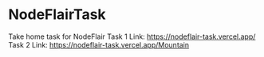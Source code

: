 # NodeFlairTask

Take home task for NodeFlair
Task 1 Link: https://nodeflair-task.vercel.app/
Task 2 Link: https://nodeflair-task.vercel.app/Mountain
